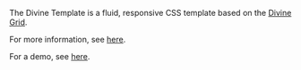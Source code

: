 The Divine Template is a fluid, responsive CSS template based on the [Divine Grid](http://www.github.com/dave-kennedy/DivineGrid).

For more information, see [here](https://daveden.wordpress.com/2012/02/23/the-divine-grid/).

For a demo, see [here](http://dave-kennedy.github.io/DivineTemplate).
